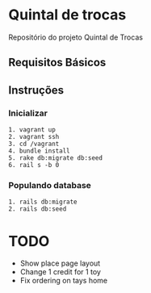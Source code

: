 # Quintal de trocas

Repositório do projeto Quintal de Trocas

## Requisitos Básicos

## Instruções

### Inicializar
```
1. vagrant up
2. vagrant ssh
3. cd /vagrant
4. bundle install
5. rake db:migrate db:seed
6. rail s -b 0
```

### Populando database
```
1. rails db:migrate
2. rails db:seed
```

# TODO

- Show place page layout
- Change 1 credit for 1 toy
- Fix ordering on tays home